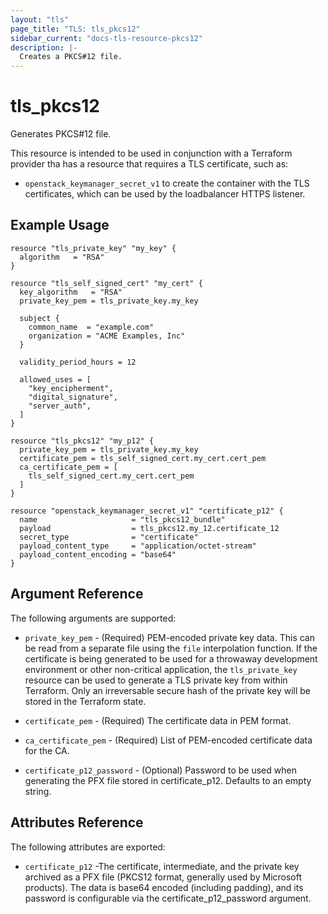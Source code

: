 ```yaml
---
layout: "tls"
page_title: "TLS: tls_pkcs12"
sidebar_current: "docs-tls-resource-pkcs12"
description: |-
  Creates a PKCS#12 file.
---
```


# tls\_pkcs12

Generates PKCS#12 file.

This resource is intended to be used in conjunction with a Terraform provider
tha has a resource that requires a TLS certificate, such as:

* ``openstack_keymanager_secret_v1`` to create the container with the TLS certificates,
which can be used by the loadbalancer HTTPS listener.

## Example Usage

```hcl
resource "tls_private_key" "my_key" {
  algorithm   = "RSA"
}

resource "tls_self_signed_cert" "my_cert" {
  key_algorithm   = "RSA"
  private_key_pem = tls_private_key.my_key

  subject {
    common_name  = "example.com"
    organization = "ACME Examples, Inc"
  }

  validity_period_hours = 12

  allowed_uses = [
    "key_encipherment",
    "digital_signature",
    "server_auth",
  ]
}

resource "tls_pkcs12" "my_p12" {
  private_key_pem = tls_private_key.my_key
  certificate_pem = tls_self_signed_cert.my_cert.cert_pem
  ca_certificate_pem = [
    tls_self_signed_cert.my_cert.cert_pem
  ]
}

resource "openstack_keymanager_secret_v1" "certificate_p12" {
  name                     = "tls_pkcs12_bundle"
  payload                  = tls_pkcs12.my_12.certificate_12
  secret_type              = "certificate"
  payload_content_type     = "application/octet-stream"
  payload_content_encoding = "base64"
}
```

## Argument Reference

The following arguments are supported:

* `private_key_pem` - (Required) PEM-encoded private key data. This can be
  read from a separate file using the ``file`` interpolation function. If the
  certificate is being generated to be used for a throwaway development
  environment or other non-critical application, the `tls_private_key` resource
  can be used to generate a TLS private key from within Terraform. Only
  an irreversable secure hash of the private key will be stored in the Terraform
  state.

* `certificate_pem` - (Required) The certificate data in PEM format.

* `ca_certificate_pem` - (Required) List of PEM-encoded certificate data for the CA.

* `certificate_p12_password` - (Optional) Password to be used when generating the PFX file
  stored in certificate_p12. Defaults to an empty string.

## Attributes Reference

The following attributes are exported:

* `certificate_p12` -The certificate, intermediate, and the private key archived as a PFX file
  (PKCS12 format, generally used by Microsoft products). The data is base64 encoded (including padding),
  and its password is configurable via the certificate_p12_password argument.

